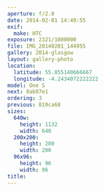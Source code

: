 ```yaml
---
aperture: f/2.0
date: 2014-02-01 14:49:55
exif:
  make: HTC
exposure: 2321/1000000
file: IMG_20140201_144955
gallery: 2014-glasgow
layout: gallery-photo
location:
  latitude: 55.855140666667
  longitude: -4.2434072222222
model: One S
next: 8ab87e1
ordering: 3
previous: 819ca68
sizes:
  640w:
    height: 1132
    width: 640
  200x200:
    height: 200
    width: 200
  96x96:
    height: 96
    width: 96
title: 
---
```

